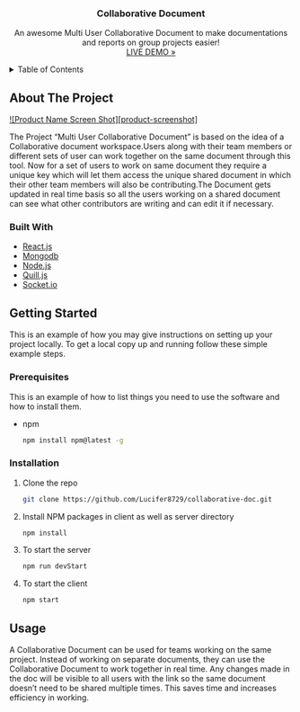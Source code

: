 <!-- ![image](https://user-images.githubusercontent.com/72292326/136656848-46fae12a-8f70-401e-976a-0483806231b0.png) -->

<div align="center">
  <h3 align="center">Collaborative Document</h3>
  <p align="center">
    An awesome Multi User Collaborative Document to make documentations and reports on group projects easier!
    <br />
    <a href="https://collaborative-doc-cn-project-64-65-71.netlify.app">LIVE DEMO »</a>
    <br />
  </p>
</div>



<!-- TABLE OF CONTENTS -->
<details>
  <summary>Table of Contents</summary>
  <ol>
    <li>
      <a href="#about-the-project">About The Project</a>
      <ul>
        <li><a href="#built-with">Built With</a></li>
      </ul>
    </li>
    <li>
      <a href="#getting-started">Getting Started</a>
      <ul>
        <li><a href="#prerequisites">Prerequisites</a></li>
        <li><a href="#installation">Installation</a></li>
      </ul>
    </li>
    <li><a href="#usage">Usage</a></li>
    <li><a href="#roadmap">Roadmap</a></li>
    <li><a href="#contributing">Contributing</a></li>
    <li><a href="#license">License</a></li>
    <li><a href="#contact">Contact</a></li>
    <li><a href="#acknowledgments">Acknowledgments</a></li>
  </ol>
</details>



<!-- ABOUT THE PROJECT -->
## About The Project

[![Product Name Screen Shot][product-screenshot]](https://user-images.githubusercontent.com/72292326/136656848-46fae12a-8f70-401e-976a-0483806231b0.png)

The Project “Multi User Collaborative Document” is based on the  idea of a Collaborative document workspace.Users along with their team members or different sets of user can work together on the same document through this tool. Now for a set of users to work on same document they require  a unique key which will let them access the unique shared document in which their other team members will also be contributing.The Document gets updated in real time basis so all the users working on a shared document can see what other contributors are writing and can edit it if necessary.



### Built With

* [React.js](https://reactjs.org/)
* [Mongodb](https://www.mongodb.com/)
* [Node.js](https://nodejs.org/en/)
* [Quill.js](https://quilljs.com/)
* [Socket.io](https://socket.io/)


<!-- GETTING STARTED -->
## Getting Started

This is an example of how you may give instructions on setting up your project locally.
To get a local copy up and running follow these simple example steps.

### Prerequisites

This is an example of how to list things you need to use the software and how to install them.
* npm
  ```sh
  npm install npm@latest -g
  ```

### Installation

1. Clone the repo
   ```sh
   git clone https://github.com/Lucifer8729/collaborative-doc.git
   ```
2. Install NPM packages in client as well as server directory
   ```sh
   npm install
   ```
3. To start the server
   ```js
   npm run devStart
   ```
4. To start the client
   ```js
   npm start
   ```



<!-- USAGE EXAMPLES -->
## Usage

A Collaborative Document can be used for teams working on the same project. Instead of working on separate documents, they can use the Collaborative Document to work together in real time.
Any changes made in the doc will be visible to all users with the link so the same document doesn’t need to be shared multiple times. This saves time and increases efficiency in working.
